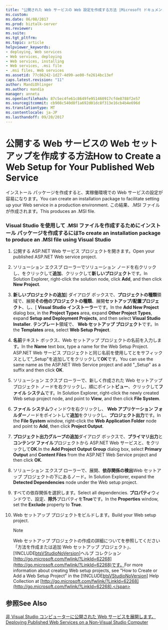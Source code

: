 ```yaml
---
title: "公開された Web サービスの Web 設定を作成する方法 |Microsoft ドキュメント"
ms.custom: 
ms.date: 06/08/2017
ms.prod: biztalk-server
ms.reviewer: 
ms.suite: 
ms.tgt_pltfrm: 
ms.topic: article
helpviewer_keywords:
- deploying, Web services
- Web services, deploying
- Web services, installing
- Web services, .msi file
- .msi files, Web services
ms.assetid: 77c86242-1d27-4d99-ae00-fe2614bc13ef
caps.latest.revision: "11"
author: MandiOhlinger
ms.author: mandia
manager: anneta
ms.openlocfilehash: 87c5ec4fe61c8649fe951460917cfde8788f2e57
ms.sourcegitcommit: cb908c540d8f1a692d01dc8f313e16cb4b4e696d
ms.translationtype: MT
ms.contentlocale: ja-JP
ms.lasthandoff: 09/20/2017
---
```

# <a name="how-to-create-a-web-setup-for-your-published-web-service"></a><span data-ttu-id="05ef0-102">公開する Web サービスの Web セットアップを作成する方法</span><span class="sxs-lookup"><span data-stu-id="05ef0-102">How to Create a Web Setup for Your Published Web Service</span></span>
<span data-ttu-id="05ef0-103">インストール パッケージを作成すると、実稼働環境での Web サービスの設定が容易になります。</span><span class="sxs-lookup"><span data-stu-id="05ef0-103">You can create an installation package to facilitate setting up your Web service in a production environment.</span></span> <span data-ttu-id="05ef0-104">この結果、.MSI ファイルが作成されます。</span><span class="sxs-lookup"><span data-stu-id="05ef0-104">This produces an .MSI file.</span></span>  
  
### <a name="to-create-an-installation-package-to-produce-an-msi-file-using-visual-studio"></a><span data-ttu-id="05ef0-105">Visual Studio を使用して .MSI ファイルを作成するためにインストール パッケージを作成するには</span><span class="sxs-lookup"><span data-stu-id="05ef0-105">To create an installation package to produce an .MSI file using Visual Studio</span></span>  
  
1.  <span data-ttu-id="05ef0-106">公開する ASP.NET Web サービス プロジェクトを開きます。</span><span class="sxs-lookup"><span data-stu-id="05ef0-106">Open your published ASP.NET Web service project.</span></span>  
  
2.  <span data-ttu-id="05ef0-107">ソリューション エクスプ ローラーでソリューション ノードを右クリックし、をクリックして**追加**、クリックして**新しいプロジェクト**です。</span><span class="sxs-lookup"><span data-stu-id="05ef0-107">In Solution Explorer, right-click the solution node, click **Add**, and then click **New Project**.</span></span>  
  
3.  <span data-ttu-id="05ef0-108">**新しいプロジェクトの追加**] ダイアログ ボックスで、**プロジェクトの種類**領域で、展開**その他のプロジェクトの種類**、展開**セットアップ/配置プロジェクト**、し、[ **Visual Studio インストーラー**です。</span><span class="sxs-lookup"><span data-stu-id="05ef0-108">In the **Add New Project** dialog box, in the **Project Types** area, expand **Other Project Types**, expand **Setup and Deployment Projects**, and then select **Visual Studio Installer**.</span></span> <span data-ttu-id="05ef0-109">**テンプレート**領域で、 **Web セットアップ プロジェクト**です。</span><span class="sxs-lookup"><span data-stu-id="05ef0-109">In the **Templates** area, select **Web Setup Project**.</span></span>  
  
4.  <span data-ttu-id="05ef0-110">**名前**テキスト ボックス、Web セットアップ プロジェクトの名前を入力します。</span><span class="sxs-lookup"><span data-stu-id="05ef0-110">In the **Name** text box, type a name for the Web Setup Project.</span></span> <span data-ttu-id="05ef0-111">ASP.NET Web サービス プロジェクトと同じ名前を使用してとをサフィックスとして"_Setup"を追加してをクリックして**OK**です。</span><span class="sxs-lookup"><span data-stu-id="05ef0-111">You can use the same name as the ASP.NET Web Service project and add "_Setup" as a suffix and then click **OK**.</span></span>  
  
5.  <span data-ttu-id="05ef0-112">ソリューション エクスプ ローラーで、新しく作成された Web セットアップ プロジェクト ノードを右クリックし、順にポイント**ビュー**、クリックして**ファイル システム**です。</span><span class="sxs-lookup"><span data-stu-id="05ef0-112">In Solution Explorer, right-click the newly created Web setup project node, and point to **View**, and then click **File System**.</span></span>  
  
6.  <span data-ttu-id="05ef0-113">**ファイル システム**ウィンドウを右クリックし、 **Web アプリケーション フォルダー**ノードをポイントして**追加**をクリックし、**プロジェクト出力**です。</span><span class="sxs-lookup"><span data-stu-id="05ef0-113">In the **File System** window, right-click the **Web Application Folder** node and point to **Add**, then click **Project Output**.</span></span>  
  
7.  <span data-ttu-id="05ef0-114">**プロジェクト出力グループの追加**ダイアログ ボックスで、**プライマリ出力**と**コンテンツ ファイル**プロジェクトから ASP.NET Web サービスと、をクリックして**OK**.</span><span class="sxs-lookup"><span data-stu-id="05ef0-114">In the **Add Project Output Group** dialog box, select **Primary Output** and **Content Files** from the ASP.NET Web Service project and then click **OK**.</span></span>  
  
8.  <span data-ttu-id="05ef0-115">ソリューション エクスプ ローラーで、展開、**依存関係の検出**Web セットアップ プロジェクトの下にあるノード。</span><span class="sxs-lookup"><span data-stu-id="05ef0-115">In Solution Explorer, expand the **Detected Dependencies** node under the Web setup project.</span></span>  
  
9. <span data-ttu-id="05ef0-116">すべての依存関係を選択します。</span><span class="sxs-lookup"><span data-stu-id="05ef0-116">Select all dependencies.</span></span> <span data-ttu-id="05ef0-117">**プロパティ**ウィンドウで、設定、**除外**プロパティを**True**です。</span><span class="sxs-lookup"><span data-stu-id="05ef0-117">In the **Properties** window, set the **Exclude** property to **True**.</span></span>  
  
10. <span data-ttu-id="05ef0-118">Web セットアップ プロジェクトをビルドします。</span><span class="sxs-lookup"><span data-stu-id="05ef0-118">Build your Web setup project.</span></span>  
  
    > [!NOTE]
    >  <span data-ttu-id="05ef0-119">Web セットアップ プロジェクトの作成の詳細についてを参照してください「方法を作成または追加 Web セットアップ プロジェクト」、[!INCLUDE[btsVStudioNoVersion](../includes/btsvstudionoversion-md.md)]ヘルプ コレクション[http://go.microsoft.com/fwlink/?LinkId=62268](http://go.microsoft.com/fwlink/?LinkId=62268)です。</span><span class="sxs-lookup"><span data-stu-id="05ef0-119">For more information about creating Web setup projects, see "How to Create or Add a Web Setup Project" in the [!INCLUDE[btsVStudioNoVersion](../includes/btsvstudionoversion-md.md)] Help Collection at [http://go.microsoft.com/fwlink/?LinkId=62268](http://go.microsoft.com/fwlink/?LinkId=62268).</span></span>  
  
## <a name="see-also"></a><span data-ttu-id="05ef0-120">参照</span><span class="sxs-lookup"><span data-stu-id="05ef0-120">See Also</span></span>  
 [<span data-ttu-id="05ef0-121">非 Visual Studio コンピューターに公開された Web サービスを展開します。</span><span class="sxs-lookup"><span data-stu-id="05ef0-121">Deploying Published Web Services on a Non-Visual Studio Computer</span></span>](../core/deploying-published-web-services-on-a-non-visual-studio-computer.md)